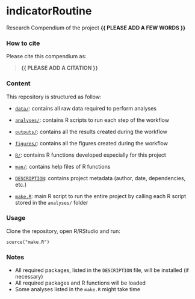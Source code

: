 <!-- README.md is generated from README.Rmd. Please edit that file -->

# indicatorRoutine

<!-- badges: start -->
<!-- badges: end -->

Research Compendium of the project **{{ PLEASE ADD A FEW WORDS }}**

### How to cite

Please cite this compendium as:

> **{{ PLEASE ADD A CITATION }}**

### Content

This repository is structured as follow:

-   [`data/`](https://github.com/MathildeVimont/indicatorRoutine/tree/master/data):
    contains all raw data required to perform analyses

-   [`analyses/`](https://github.com/MathildeVimont/indicatorRoutine/tree/master/analyses/):
    contains R scripts to run each step of the workflow

-   [`outputs/`](https://github.com/MathildeVimont/indicatorRoutine/tree/master/outputs):
    contains all the results created during the workflow

-   [`figures/`](https://github.com/MathildeVimont/indicatorRoutine/tree/master/figures):
    contains all the figures created during the workflow

-   [`R/`](https://github.com/MathildeVimont/indicatorRoutine/tree/master/R):
    contains R functions developed especially for this project

-   [`man/`](https://github.com/MathildeVimont/indicatorRoutine/tree/master/man):
    contains help files of R functions

-   [`DESCRIPTION`](https://github.com/MathildeVimont/indicatorRoutine/tree/master/DESCRIPTION):
    contains project metadata (author, date, dependencies, etc.)

-   [`make.R`](https://github.com/MathildeVimont/indicatorRoutine/tree/master/make.R):
    main R script to run the entire project by calling each R script
    stored in the `analyses/` folder

### Usage

Clone the repository, open R/RStudio and run:

    source("make.R")

### Notes

-   All required packages, listed in the `DESCRIPTION` file, will be
    installed (if necessary)
-   All required packages and R functions will be loaded
-   Some analyses listed in the `make.R` might take time
